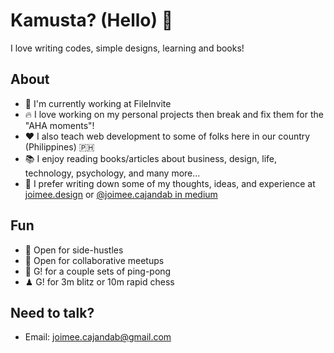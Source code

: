 # Kamusta? (Hello) 👋

I love writing codes, simple designs, learning and books!

## About
- 🏢 I'm currently working at FileInvite
- 🔥 I love working on my personal projects then break and fix them for the "AHA moments"!
- ❤️  I also teach web development to some of folks here in our country (Philippines) 🇵🇭
- 📚 I enjoy reading books/articles about business, design, life, technology, psychology, and many more...
- 📝 I prefer writing down some of my thoughts, ideas, and experience at [joimee.design](https://cajandab.vercel.app/) or [@joimee.cajandab in medium](https://joimee-cajandab.medium.com/) 

## Fun
- 👀 Open for side-hustles
- 💬 Open for collaborative meetups
- 🏓 G! for a couple sets of ping-pong
- ♟ G! for 3m blitz or 10m rapid chess

## Need to talk?
- Email: [joimee.cajandab@gmail.com](joimee.cajandab@gmail.com)
